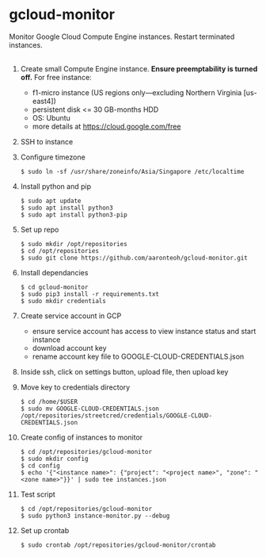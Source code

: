 # gcloud-monitor
Monitor Google Cloud Compute Engine instances. Restart terminated instances.
<br><br>
1. Create small Compute Engine instance. **Ensure preemptability is turned off.** For free instance:
    - f1-micro instance (US regions only—excluding Northern Virginia [us-east4])
    - persistent disk <= 30 GB-months HDD
    - OS: Ubuntu
    - more details at https://cloud.google.com/free

2. SSH to instance

3. Configure timezone
    ```
    $ sudo ln -sf /usr/share/zoneinfo/Asia/Singapore /etc/localtime
    ```

4. Install python and pip

    ```
    $ sudo apt update
    $ sudo apt install python3
    $ sudo apt install python3-pip
    ```

5. Set up repo
    ```
    $ sudo mkdir /opt/repositories
    $ cd /opt/repositories
    $ sudo git clone https://github.com/aaronteoh/gcloud-monitor.git
   ```
   
6. Install dependancies
    ```
    $ cd gcloud-monitor
    $ sudo pip3 install -r requirements.txt
    $ sudo mkdir credentials
    ```
   
7. Create service account in GCP
    - ensure service account has access to view instance status and start instance 
    - download account key
    - rename account key file to GOOGLE-CLOUD-CREDENTIALS.json

8. Inside ssh, click on settings button, upload file, then upload key

9. Move key to credentials directory
    ```
    $ cd /home/$USER
    $ sudo mv GOOGLE-CLOUD-CREDENTIALS.json /opt/repositories/streetcred/credentials/GOOGLE-CLOUD-CREDENTIALS.json
    ```

10. Create config of instances to monitor
    ```
    $ cd /opt/repositories/gcloud-monitor
    $ sudo mkdir config
    $ cd config
    $ echo '{"<instance name>": {"project": "<project name>", "zone": "<zone name>"}}' | sudo tee instances.json
    ```

11. Test script
    ```
    $ cd /opt/repositories/gcloud-monitor
    $ sudo python3 instance-monitor.py --debug
    ```
    
12. Set up crontab
    ```
    $ sudo crontab /opt/repositories/gcloud-monitor/crontab
    ```